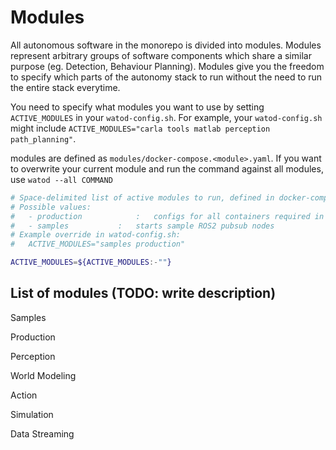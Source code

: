 # Modules
All autonomous software in the monorepo is divided into modules. Modules represent arbitrary groups of software components which share a similar purpose (eg. Detection, Behaviour Planning). Modules give you the freedom to specify which parts of the autonomy stack to run without the need to run the entire stack everytime.

You need to specify what modules you want to use by setting `ACTIVE_MODULES` in your `watod-config.sh`. For example, your `watod-config.sh` might include `ACTIVE_MODULES="carla tools matlab perception path_planning"`.

modules are defined as `modules/docker-compose.<module>.yaml`. If you want to overwrite your current module and run the command against all modules, use `watod --all COMMAND`

```bash
# Space-delimited list of active modules to run, defined in docker-compose.yaml.
# Possible values:
#   - production            :   configs for all containers required in production
#   - samples           :   starts sample ROS2 pubsub nodes
# Example override in watod-config.sh:
#   ACTIVE_MODULES="samples production"

ACTIVE_MODULES=${ACTIVE_MODULES:-""}
```

## List of modules (TODO: write description)
Samples

Production

Perception

World Modeling

Action

Simulation

Data Streaming
